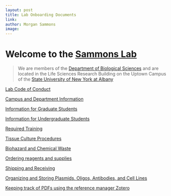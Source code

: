 ```yaml
---
layout: post
title: Lab Onboarding Documents
link: 
author: Morgan Sammons
image: 
---
```

# Welcome to the [Sammons Lab](http://www.sammonslab.org)

>We are members of the [Department of Biological Sciences](http://www.albany.edu/biology) and are located in the Life Sciences Research Building on the Uptown Campus of the [State University of New York at Albany](http://www.albany.edu)

[Lab Code of Conduct](/labmanual/conduct)

[Campus and Department Information](/labmanual/campus_resources)

[Information for Graduate Students](/labmanual/grad_student_info)

[Information for Undergraduate Students](/labmanual/undergrad_info)

[Required Training](/labmanual/required_training)

[Tissue Culture Procedures](/labmanual/tissue_culture) 

[Biohazard and Chemical Waste](/labmanual/biohazard)

[Ordering reagents and supplies](/labmanual/ordering)

[Shipping and Receiving](/labmanual/shipping_receiving)

[Organizing and Storing Plasmids, Oligos, Antibodies, and Cell Lines](/labmanual/biologics)

[Keeping track of PDFs using the reference manager Zotero](/labmanual/zotero)

<!--Style Guide for Figures

Writing Manuscripts

**Organizing Raw Data (non-sequencing)**  
backups, etc
folder with main project
subfolders with year
subfolder with month
subfolder with project tag



**Data and Visualization Standards**  
Prism  

**Illustrator**
	8.5x11 in to start
	Label Text: Arial, 10pt (can bold)
	Figure Label Text: Arial, 12pt bold
	Bar graphs only for single point datasets
	To show bio replicates, show individual points with median
	Boxplots show individual points with median
	Stattistics (single boxplot comparisons, multiple comparisons, etc)








**Protocols**  
RT-qPCR
competent bacteria
LB amp
qPCR for libraries
ChIPseq
RNAseq
Library Prep
MPRA Library creation (electroporation)



**Computational Tools**  
conda
GitHub


**Accessing the RIT Resources**



http://swcarpentry.github.io/shell-novice/-->
